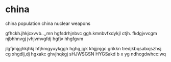 # china
china population
                                               china nuclear weapons


gfhckh.jhkjcxvvb..,,mn hgfsdrhjnbvc   ggh.kmnbvfxdykjl ctjh.  fkdgjvvcgm njbhhnvgj  jvhjvmvgfdj hgfjv hhgfgvm


jlgfjmjgjhkjhkj  hfjhmgyuykggh hghg,jgk khjjjnjgc grikkn tredjkbqsabxjszhsj cg xhgdlj,dj hgxakc ghvjhqkgj  sHJWSGSN HYGSakd b x yg
ndhcgdwhcc:wq
